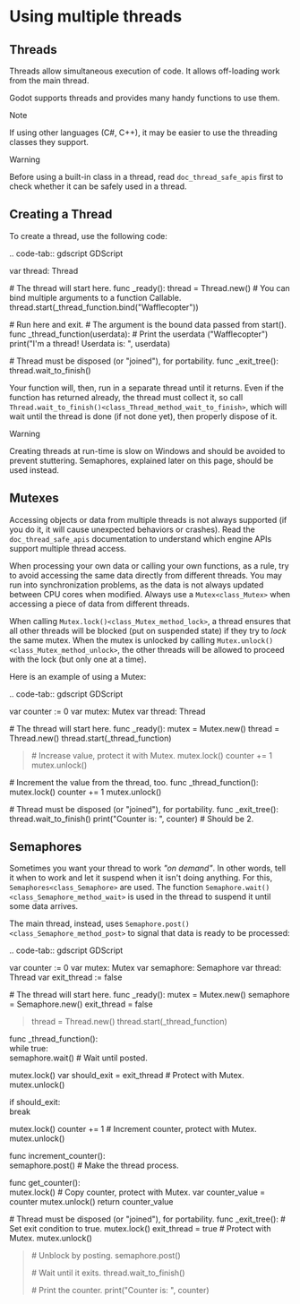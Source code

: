 # Using multiple threads

## Threads

Threads allow simultaneous execution of code. It allows off-loading work
from the main thread.

Godot supports threads and provides many handy functions to use them.

Note

If using other languages (C#, C++), it may be easier to use the
threading classes they support.

Warning

Before using a built-in class in a thread, read `doc_thread_safe_apis`
first to check whether it can be safely used in a thread.

## Creating a Thread

To create a thread, use the following code:

.. code-tab:: gdscript GDScript

var thread: Thread

\# The thread will start here. func \_ready(): thread = Thread.new() \#
You can bind multiple arguments to a function Callable.
thread.start(\_thread\_function.bind("Wafflecopter"))

\# Run here and exit. \# The argument is the bound data passed from
start(). func \_thread\_function(userdata): \# Print the userdata
("Wafflecopter") print("I'm a thread! Userdata is: ", userdata)

\# Thread must be disposed (or "joined"), for portability. func
\_exit\_tree(): thread.wait\_to\_finish()

Your function will, then, run in a separate thread until it returns.
Even if the function has returned already, the thread must collect it,
so call `Thread.wait_to_finish()<class_Thread_method_wait_to_finish>`,
which will wait until the thread is done (if not done yet), then
properly dispose of it.

Warning

Creating threads at run-time is slow on Windows and should be avoided to
prevent stuttering. Semaphores, explained later on this page, should be
used instead.

## Mutexes

Accessing objects or data from multiple threads is not always supported
(if you do it, it will cause unexpected behaviors or crashes). Read the
`doc_thread_safe_apis` documentation to understand which engine APIs
support multiple thread access.

When processing your own data or calling your own functions, as a rule,
try to avoid accessing the same data directly from different threads.
You may run into synchronization problems, as the data is not always
updated between CPU cores when modified. Always use a
`Mutex<class_Mutex>` when accessing a piece of data from different
threads.

When calling `Mutex.lock()<class_Mutex_method_lock>`, a thread ensures
that all other threads will be blocked (put on suspended state) if they
try to *lock* the same mutex. When the mutex is unlocked by calling
`Mutex.unlock()<class_Mutex_method_unlock>`, the other threads will be
allowed to proceed with the lock (but only one at a time).

Here is an example of using a Mutex:

.. code-tab:: gdscript GDScript

var counter := 0 var mutex: Mutex var thread: Thread

\# The thread will start here. func \_ready(): mutex = Mutex.new()
thread = Thread.new() thread.start(\_thread\_function)

> \# Increase value, protect it with Mutex. mutex.lock() counter += 1
> mutex.unlock()

\# Increment the value from the thread, too. func \_thread\_function():
mutex.lock() counter += 1 mutex.unlock()

\# Thread must be disposed (or "joined"), for portability. func
\_exit\_tree(): thread.wait\_to\_finish() print("Counter is: ", counter)
\# Should be 2.

## Semaphores

Sometimes you want your thread to work *"on demand"*. In other words,
tell it when to work and let it suspend when it isn't doing anything.
For this, `Semaphores<class_Semaphore>` are used. The function
`Semaphore.wait()<class_Semaphore_method_wait>` is used in the thread to
suspend it until some data arrives.

The main thread, instead, uses
`Semaphore.post()<class_Semaphore_method_post>` to signal that data is
ready to be processed:

.. code-tab:: gdscript GDScript

var counter := 0 var mutex: Mutex var semaphore: Semaphore var thread:
Thread var exit\_thread := false

\# The thread will start here. func \_ready(): mutex = Mutex.new()
semaphore = Semaphore.new() exit\_thread = false

> thread = Thread.new() thread.start(\_thread\_function)

func \_thread\_function():  
while true:  
semaphore.wait() \# Wait until posted.

mutex.lock() var should\_exit = exit\_thread \# Protect with Mutex.
mutex.unlock()

if should\_exit:  
break

mutex.lock() counter += 1 \# Increment counter, protect with Mutex.
mutex.unlock()

func increment\_counter():  
semaphore.post() \# Make the thread process.

func get\_counter():  
mutex.lock() \# Copy counter, protect with Mutex. var counter\_value =
counter mutex.unlock() return counter\_value

\# Thread must be disposed (or "joined"), for portability. func
\_exit\_tree(): \# Set exit condition to true. mutex.lock() exit\_thread
= true \# Protect with Mutex. mutex.unlock()

> \# Unblock by posting. semaphore.post()
>
> \# Wait until it exits. thread.wait\_to\_finish()
>
> \# Print the counter. print("Counter is: ", counter)

